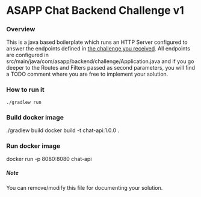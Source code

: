 # ASAPP Chat Backend Challenge v1
### Overview
This is a java based boilerplate which runs an HTTP Server configured to answer the endpoints defined in 
[the challenge you received](https://backend-challenge.asapp.engineering/).
All endpoints are configured in src/main/java/com/asapp/backend/challenge/Application.java and if you go deeper to the
Routes and Filters passed as second parameters, you will find a TODO comment where you are free to implement your solution.

### How to run it
```
./gradlew run
```
### Build docker image
./gradlew build
docker build -t chat-api:1.0.0 .

### Run docker image
docker run -p 8080:8080 chat-api

##### Note
You can remove/modify this file for documenting your solution.

